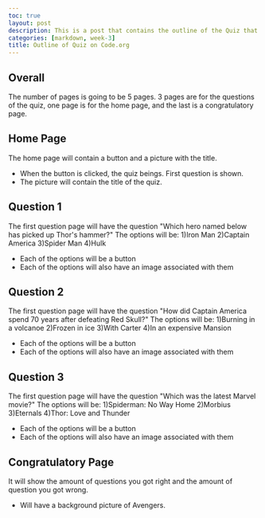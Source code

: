 ```yaml
---
toc: true
layout: post
description: This is a post that contains the outline of the Quiz that Adi and I made on code.org
categories: [markdown, week-3]
title: Outline of Quiz on Code.org
---
```


## Overall
The number of pages is going to be 5 pages. 3 pages are for the questions of the quiz, one page is for the home page, and the last is a congratulatory page.

## Home Page
The home page will contain a button and a picture with the title.
- When the button is clicked, the quiz beings. First question is shown.
- The picture will contain the title of the quiz.

## Question 1
The first question page will have the question "Which hero named below has picked up Thor's hammer?" The options will be: 1)Iron Man 2)Captain America 3)Spider Man 4)Hulk
- Each of the options will be a button
- Each of the options will also have an image associated with them

## Question 2
The first question page will have the question "How did Captain America spend 70 years after defeating Red Skull?" The options will be: 1)Burning in a volcanoe 2)Frozen in ice 3)With Carter 4)In an expensive Mansion
- Each of the options will be a button
- Each of the options will also have an image associated with them

## Question 3
The first question page will have the question "Which was the latest Marvel movie?" The options will be: 1)Spiderman: No Way Home 2)Morbius 3)Eternals 4)Thor: Love and Thunder
- Each of the options will be a button
- Each of the options will also have an image associated with them

## Congratulatory Page
It will show the amount of questions you got right and the amount of question you got wrong.
- Will have a background picture of Avengers.